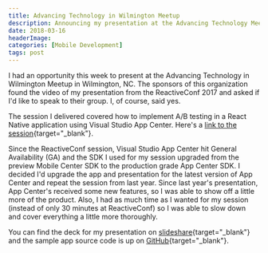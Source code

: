 ```yaml
---
title: Advancing Technology in Wilmington Meetup
description: Announcing my presentation at the Advancing Technology Meetup in Wilmington
date: 2018-03-16
headerImage: 
categories: [Mobile Development]
tags: post
---
```


I had an opportunity this week to present at the Advancing Technology in Wilmington Meetup in Wilmington, NC. The sponsors of this organization found the video of my presentation from the ReactiveConf 2017 and asked if I'd like to speak to their group. I, of course, said yes.

The session I delivered covered how to implement A/B testing in a React Native application using Visual Studio App Center. Here's a [link to the session](https://www.meetup.com/Advancing-Technology-In-Wilmington/events/247523105/){target="_blank"}.

Since the ReactiveConf session, Visual Studio App Center hit General Availability (GA) and the SDK I used for my session upgraded from the preview Mobile Center SDK to the production grade App Center SDK. I decided I'd upgrade the app and presentation for the latest version of App Center and repeat the session from last year. Since last year's presentation, App Center's received some new features, so I was able to show off a little more of the product. Also, I had as much time as I wanted for my session (instead of only 30 minutes at ReactiveConf) so I was able to slow down and cover everything a little more thoroughly.

You can find the deck for my presentation on [slideshare](https://www.slideshare.net/jwargo23/visual-studio-app-center-react-native-ab-testing){target="_blank"} and the sample app source code is up on [GitHub](https://github.com/jwargo/AcmeApp){target="_blank"}.